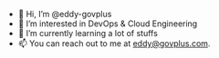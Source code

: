 - 👋 Hi, I’m @eddy-govplus
- 👀 I’m interested in DevOps & Cloud Engineering
- 🌱 I’m currently learning a lot of stuffs 
- 📫 You can reach out to me at eddy@govplus.com.

<!---
eddy-govplus/eddy-govplus is a ✨ special ✨ repository because its `README.md` (this file) appears on your GitHub profile.
You can click the Preview link to take a look at your changes.
--->
